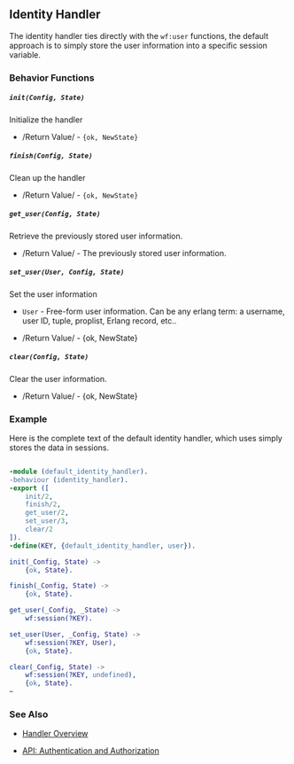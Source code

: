 

## Identity Handler

The identity handler ties directly with the `wf:user` functions, the default
approach is to simply store the user information into a specific session
variable.

### Behavior Functions
 
##### `init(Config, State)`

  Initialize the handler

 *  /Return Value/ - `{ok, NewState}` 

##### `finish(Config, State)`

  Clean up the handler

 *  /Return Value/ - `{ok, NewState}`
  
##### `get_user(Config, State)`

  Retrieve the previously stored user information.

 *  /Return Value/ - The previously stored user information.

##### `set_user(User, Config, State)`

  Set the user information

 *  `User` - Free-form user information. Can be any erlang term: a username,
             user ID, tuple, proplist, Erlang record, etc..

 *  /Return Value/ - {ok, NewState}

##### `clear(Config, State)`
  
  Clear the user information.

 *  /Return Value/ - {ok, NewState}

### Example

Here is the complete text of the default identity handler, which uses simply
stores the data in sessions.

```erlang

-module (default_identity_handler).
-behaviour (identity_handler).
-export ([
    init/2,
    finish/2,
    get_user/2,
    set_user/3,
    clear/2
]).
-define(KEY, {default_identity_handler, user}).

init(_Config, State) ->
    {ok, State}.

finish(_Config, State) ->
    {ok, State}.

get_user(_Config, _State) ->
    wf:session(?KEY).

set_user(User, _Config, State) ->
    wf:session(?KEY, User),
    {ok, State}.

clear(_Config, State) ->
    wf:session(?KEY, undefined),
    {ok, State}.
~


```


### See Also

 *  [Handler Overview](./handlers.md)

 *  [API: Authentication and Authorization](./api.md)
